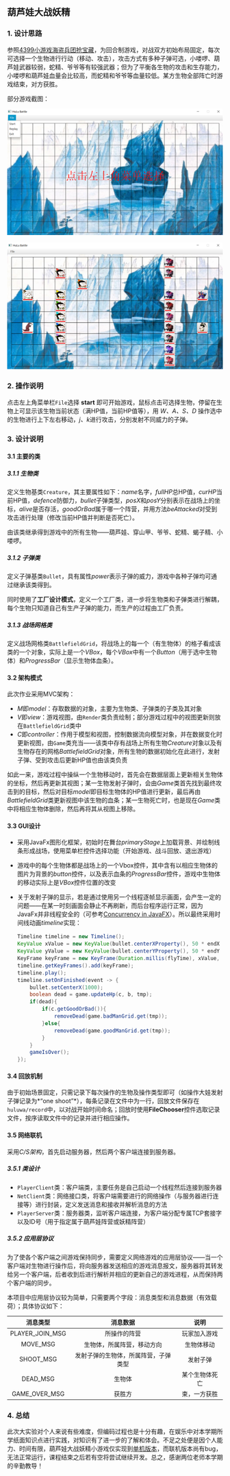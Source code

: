 ## 葫芦娃大战妖精

### 1. 设计思路

参照[4399小游戏海盗兵团抢宝藏](http://www.4399.com/flash/18173_1.htm)，为回合制游戏，对战双方初始布局固定，每次可选择一个生物进行行动（移动、攻击），攻击方式有多种子弹可选，小喽啰、葫芦娃武器较弱，蛇精、爷爷等有较强武器；但为了平衡各生物的攻击和生存能力，小喽啰和葫芦娃血量会比较高，而蛇精和爷爷等血量较低。某方生物全部阵亡时游戏结束，对方获胜。

部分游戏截图：

![image-20210103233712993](.\image\image-20210103233712993.png)

![image-20210103233744146](.\image\image-20210103233744146.png)



### 2. 操作说明

点击左上角菜单栏`File`选择 **start** 即可开始游戏，鼠标点击可选择生物，停留在生物上可显示该生物当前状态（满HP值，当前HP值等），用 *W、A、S、D* 操作选中的生物进行上下左右移动，*j、k*进行攻击，分别发射不同威力的子弹。



### 3. 设计说明

#### 3.1 主要的类

##### 3.1.1 生物类

定义生物基类`Creature`，其主要属性如下：*name*名字，*fullHP*总HP值，*curHP*当前HP值，*defence*防御力，*bullet*子弹类型，*posX*和*posY*分别表示在战场上的坐标，*alive*是否存活，*goodOrBad*属于哪一个阵营，并用方法*beAttacked*对受到攻击进行处理（修改当前HP值并判断是否死亡）。

由该类继承得到游戏中的所有生物——葫芦娃、穿山甲、爷爷、蛇精、蝎子精、小喽啰。

##### 3.1.2 子弹类

定义子弹基类`Bullet`，具有属性*power*表示子弹的威力，游戏中各种子弹均可通过继承该类得到。

同时使用了**工厂设计模式**，定义一个工厂类，进一步将生物类和子弹类进行解耦，每个生物只知道自己有生产子弹的能力，而生产的过程由工厂负责。

##### 3.1.3 战场网格类

定义战场网格类`BattlefieldGrid`，将战场上的每一个（有生物体）的格子看成该类的一个对象，实际上是一个*VBox*，每个*VBox*中有一个*Button*（用于选中生物体）和*ProgressBar*（显示生物体血条）。

#### 3.2 架构模式

此次作业采用MVC架构：

* *M*即*model*：存取数据的对象，主要为生物类、子弹类的子类及其对象
* *V*即*view*：游戏视图，由`Render`类负责绘制；部分游戏过程中的视图更新则放在`BattlefieldGrid`类中
* *C*即*controller*：作用于模型和视图，控制数据流向模型对象，并在数据变化时更新视图，由`Game`类充当——该类中存有战场上所有生物*Creature*对象以及有生物存在的网格*BattlefieldGrid*对象，所有生物的数据初始化在此进行，发射子弹、受到攻击后更新HP值也由该类负责

如此一来，游戏过程中操纵一个生物移动时，首先会在数据层面上更新相关生物体的坐标，然后再更新其视图；某一生物发射子弹时，会由*Game*类首先找到最终攻击到的目标，然后对目标*model*即目标生物体的HP值进行更新，最后再由*BattlefieldGrid*类更新视图中该生物的血条；某一生物死亡时，也是现在*Game*类中将相应生物体删除，然后再将其从视图上移除。

#### 3.3 GUI设计

* 采用JavaFx图形化框架，初始时在舞台*primaryStage*上加载背景、并绘制线条形成战场，使用菜单栏控件选择功能（开始游戏、战斗回放、退出游戏）

* 游戏中的每个生物体都是战场上的一个Vbox控件，其中含有以相应生物体的图片为背景的*button*控件，以及表示血条的*ProgressBar*控件，游戏中生物体的移动实际上是*VBox*控件位置的改变

* 关于发射子弹的显示，若是通过使用另一个线程逐帧显示画面，会产生一定的问题——在某一时刻画面会静止不再刷新，而后台程序运行正常，因为JavaFx并非线程安全的（可参考[Concurrency in JavaFX](https://docs.oracle.com/javase/8/javafx/interoperability-tutorial/concurrency.htm)）。所以最终采用时间线动画*timeline*实现：

  ```java
  Timeline timeline = new Timeline();
  KeyValue xValue = new KeyValue(bullet.centerXProperty(), 50 * endX - 4);
  KeyValue yValue = new KeyValue(bullet.centerYProperty(), 50 * endY + 14);
  KeyFrame keyFrame = new KeyFrame(Duration.millis(flyTime), xValue, yValue);
  timeline.getKeyFrames().add(keyFrame);
  timeline.play();
  timeline.setOnFinished(event -> {
      bullet.setCenterX(1000); 
      boolean dead = game.updateHp(c, b, tmp);
      if(dead){
          if(c.getGoodOrBad()){
              removeDead(game.badManGrid.get(tmp));
          }else{
              removeDead(game.goodManGrid.get(tmp));
          }
      }
      gameIsOver();
  });
  ```

#### 3.4 回放机制

由于初始场景固定，只需记录下每次操作的生物及操作类型即可（如操作大娃发射子弹记录为*“one shoot”*），每条记录在文件中为一行，回放文件保存在`huluwa/record`中，以对战开始时间命名；回放时使用**FileChooser**控件选取记录文件，按序读取文件中的记录并进行相应操作。

#### 3.5 网络联机

采用*C/S架构*，首先启动服务器，然后两个客户端连接到服务器。

##### 3.5.1 类设计

* `PlayerClient`类：客户端类，主要任务是自己启动一个线程然后连接到服务器
* `NetClient`类：网络接口类，将客户端需要进行的网络操作（与服务器进行连接等）进行封装，定义发送消息和接收并解析消息的方法
* `PlayerServer`类：服务器类，监听客户端连接，为客户端分配专属TCP套接字以及ID号（用于指定属于葫芦娃阵营或妖精阵营）

##### 3.5.2 应用层协议

为了使各个客户端之间游戏保持同步，需要定义网络游戏的应用层协议——当一个客户端对生物进行操作后，将向服务器发送相应的游戏消息报文，服务器将其转发给另一个客户端，后者收到后进行解析并相应的更新自己的游戏进程，从而保持两个客户端的同步。

本项目中应用层协议较为简单，只需要两个字段：消息类型和消息数据（有效载荷）；具体协议如下：

|    消息类型     |               消息数据               |      说明      |
| :-------------: | :----------------------------------: | :------------: |
| PLAYER_JOIN_MSG |             所操作的阵营             |  玩家加入游戏  |
|    MOVE_MSG     |      生物体，所属阵营，移动方向      |   生物体移动   |
|    SHOOT_MSG    | 发射子弹的生物体，所属阵营，子弹类型 |    发射子弹    |
|    DEAD_MSG     |                生物体                | 某个生物体死亡 |
|  GAME_OVER_MSG  |                获胜方                |  束，一方获胜  |



### 4. 总结

此次大实验对个人来说有些难度，但编码过程也是十分有趣，在娱乐中对本学期所学纸面知识点进行实践，对知识有了进一步的了解和体会。不足之处便是因个人能力、时间有限，葫芦娃大战妖精小游戏仅实现到[单机版本](https://github.com/Eternity-AIBN/FinalProj-of-Java/tree/acacedc736ca39f3172ffc89b9dc49a5cee2fa9f)，而联机版本尚有bug，无法正常运行，课程结束之后若有空将尝试继续开发。总之，感谢两位老师本学期的辛勤教导！